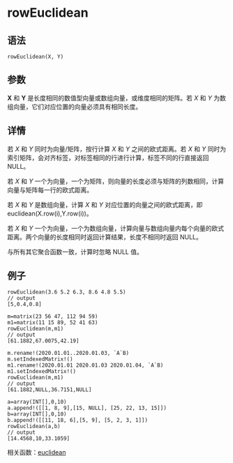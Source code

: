 # rowEuclidean

## 语法

`rowEuclidean(X, Y)`

## 参数

**X** 和 **Y** 是长度相同的数值型向量或数组向量，或维度相同的矩阵。若 *X* 和
*Y* 为数组向量，它们对应位置的向量必须具有相同长度。

## 详情

若 *X* 和 *Y* 同时为向量/矩阵，按行计算 *X* 和 *Y* 之间的欧式距离。若
*X* 和 *Y* 同时为索引矩阵，会对齐标签，对标签相同的行进行计算，标签不同的行直接返回 NULL。

若 *X* 和 *Y* 一个为向量，一个为矩阵，则向量的长度必须与矩阵的列数相同，计算向量与矩阵每一行的欧式距离。

若 *X* 和 *Y* 是数组向量，计算 *X* 和
*Y* 对应位置的向量之间的欧式距离，即 euclidean(X.row(i),Y.row(i))。

若 *X* 和 *Y*
一个为向量，一个为数组向量，计算向量与数组向量内每个向量的欧式距离。两个向量的长度相同时返回计算结果，长度不相同时返回 NULL。

与所有其它聚合函数一致，计算时忽略 NULL 值。

## 例子

```
rowEuclidean(3.6 5.2 6.3, 8.6 4.8 5.5)
// output
[5,0.4,0.8]

m=matrix(23 56 47, 112 94 59)
m1=matrix(11 15 89, 52 41 63)
rowEuclidean(m,m1)
// output
[61.1882,67.0075,42.19]

m.rename!(2020.01.01..2020.01.03, `A`B)
m.setIndexedMatrix!()
m1.rename!(2020.01.01 2020.01.03 2020.01.04, `A`B)
m1.setIndexedMatrix!()
rowEuclidean(m,m1)
// output
[61.1882,NULL,36.7151,NULL]

a=array(INT[],0,10)
a.append!([[1, 8, 9],[15, NULL], [25, 22, 13, 15]])
b=array(INT[],0,10)
b.append!([[11, 18, 6],[5, 9], [5, 2, 3, 1]])
rowEuclidean(a,b)
// output
[14.4568,10,33.1059]
```

相关函数：[euclidean](../e/euclidean.html)

